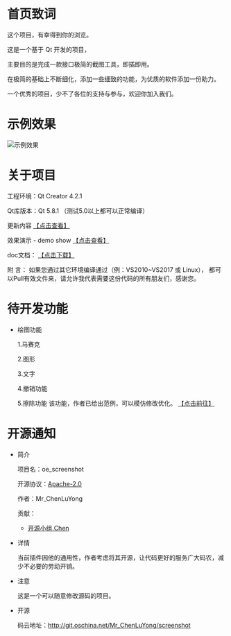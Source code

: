 ﻿
# 首页致词

这个项目，有幸得到你的浏览。

这是一个基于 Qt 开发的项目，

主要目的是完成一款接口极简的截图工具，即插即用。

在极简的基础上不断细化，添加一些细致的功能，为优质的软件添加一份助力。

一个优秀的项目，少不了各位的支持与参与，欢迎你加入我们。

# 示例效果

![示例效果](http://img.blog.csdn.net/20170427214737758?watermark/2/text/aHR0cDovL2Jsb2cuY3Nkbi5uZXQvQ1NORF9BeW8=/font/5a6L5L2T/fontsize/400/fill/I0JBQkFCMA==/dissolve/70/gravity/SouthEast "OEScreenshot")


# 关于项目

工程环境：Qt Creator 4.2.1

Qt库版本：Qt 5.8.1 （测试5.0以上都可以正常编译）

更新内容 [【点击查看】](https://git.oschina.net/Mr_ChenLuYong/screenshot/tree/master/doc)


效果演示 - demo show [【点击查看】](https://git.oschina.net/Mr_ChenLuYong/screenshot/tree/master/doc)


doc文档： [【点击下载】](http://git.oschina.net/Mr_ChenLuYong/screenshot/attach_files/download?i=80250&u=http%3A%2F%2Ffiles.git.oschina.net%2Fgroup1%2FM00%2F01%2F32%2FPaAvDFkEMRiAU8ApAAR5kUgxDQw424.zip%3Ftoken%3D24f7dad07568a7807aa4e6e7407e5bec%26ts%3D1493447261%26attname%3Ddoc.zip)


附   言： 如果您通过其它环境编译通过（例：VS2010~VS2017 或 Linux）， 都可以Pull有效文件来，请允许我代表需要这份代码的所有朋友们，感谢您。



# 待开发功能


- 绘图功能

     1.马赛克

     2.图形

     3.文字

     4.撤销功能

     5.擦除功能
该功能，作者已给出范例，可以模仿修改优化。  [【点击前往】](http://git.oschina.net/Mr_ChenLuYong/screenshot/blob/master/src/oescreenshot/oemodelview.cpp)

# 开源通知

- 简介

    项目名：oe_screenshot

    开源协议：[Apache-2.0](https://git.oschina.net/Mr_ChenLuYong/screenshot/blob/master/LICENSE%20-%20Chinese?dir=0&filepath=LICENSE+-+Chinese&oid=e397dfabe7c0920e5f34e505f9a4695bcb897752&sha=8ea256ada89ab0bd9c57f5cbfed29974ecf7f24c)

    作者：Mr_ChenLuYong

    贡献：

     - [开源小组.Chen](http://blog.csdn.net/csnd_ayo)



- 详情

    当前插件因他的通用性，作者考虑将其开源，让代码更好的服务广大码农，减少不必要的劳动开销。


- 注意
  
    这是一个可以随意修改源码的项目。


- 开源

    码云地址：http://git.oschina.net/Mr_ChenLuYong/screenshot